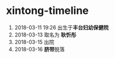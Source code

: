 # xintong-timeline

1. 2018-03-11 19:26 出生于**丰台妇幼保健院**
2. 2018-03-13 取名为 **耿忻彤**
3. 2018-03-15 出院
4. 2018-03-16 **脐带**脱落
